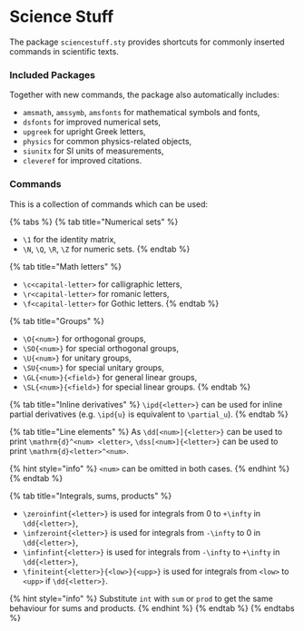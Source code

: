 # Science Stuff

The package `sciencestuff.sty` provides shortcuts for commonly inserted commands in scientific texts.

### Included Packages

Together with new commands, the package also automatically includes:

* `amsmath`, `amssymb`, `amsfonts` for mathematical symbols and fonts,
* `dsfonts` for improved numerical sets,
* `upgreek` for upright Greek letters,
* `physics` for common physics-related objects,
* `siunitx` for SI units of measurements,
* `cleveref` for improved citations.

### Commands

This is a collection of commands which can be used:

{% tabs %}
{% tab title="Numerical sets" %}
* `\1` for the identity matrix,
* `\N`, `\Q`, `\R`, `\Z` for numeric sets.
{% endtab %}

{% tab title="Math letters" %}
* `\c<capital-letter>` for calligraphic letters,
* `\r<capital-letter>` for romanic letters,
* `\f<capital-letter>` for Gothic letters.
{% endtab %}

{% tab title="Groups" %}
* `\O{<num>}` for orthogonal groups,
* `\SO{<num>}` for special orthogonal groups,
* `\U{<num>}` for unitary groups,
* `\SU{<num>}` for special unitary groups,
* `\GL{<num>}{<field>}` for general linear groups,
* `\SL{<num>}{<field>}` for special linear groups.
{% endtab %}

{% tab title="Inline derivatives" %}
`\ipd{<letter>}` can be used for inline partial derivatives \(e.g. `\ipd{u}` is equivalent to `\partial_u`\).
{% endtab %}

{% tab title="Line elements" %}
As `\dd[<num>]{<letter>}` can be used to print `\mathrm{d}^<num> <letter>`, `\dss[<num>]{<letter>}` can be used to print `\mathrm{d}<letter>^<num>`. 

{% hint style="info" %}
`<num>` can be omitted in both cases.
{% endhint %}
{% endtab %}

{% tab title="Integrals, sums, products" %}
* `\zeroinfint{<letter>}` is used for integrals from 0 to `+\infty` in `\dd{<letter>}`,
* `\infzeroint{<letter>}` is used for integrals from `-\infty` to 0 in `\dd{<letter>}`,
* `\infinfint{<letter>}` is used for integrals from `-\infty` to `+\infty` in `\dd{<letter>}`,
* `\finiteint{<letter>}{<low>}{<upp>}` is used for integrals from `<low>` to `<upp>` if `\dd{<letter>}`.

{% hint style="info" %}
Substitute `int` with `sum` or `prod` to get the same behaviour for sums and products.
{% endhint %}
{% endtab %}
{% endtabs %}

